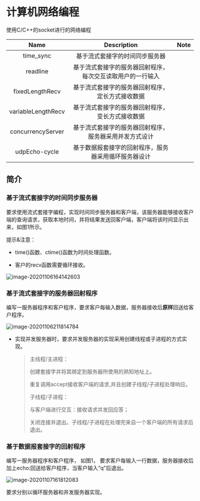# 计算机网络编程

使用C/C++的socket进行的网络编程

|        Name        |                        Description                         | Note |
| :----------------: | :--------------------------------------------------------: | :--: |
|     time_sync      |               基于流式套接字的时间同步服务器               |      |
|      readline      | 基于流式套接字的服务器回射程序，每次交互读取用户的一行输入 |      |
|  fixedLengthRecv   |      基于流式套接字的服务器回射程序，定长方式接收数据      |      |
| variableLengthRecv |      基于流式套接字的服务器回射程序，变长方式接收数据      |      |
| concurrencyServer  |   基于流式套接字的服务器回射程序，服务器采用并发方式设计   |      |
|   udpEcho-cycle    |    基于数据报套接字的回射程序，服务器采用循环服务器设计    |      |

## 简介

### 基于流式套接字的时间同步服务器

要求使用流式套接字编程，实现时间同步服务器和客户端，该服务器能够接收客户端的查询请求，获取本地时间，并将结果发送回客户端，客户端将该时间显示出来，如图1所示。

提示&注意：

+  time()函数、ctime()函数为时间处理函数。

+ 客户的recv函数需要循环接收。

![image-20201106164142603](https://gitee.com/yubinCloud/my-imgs-repo/raw/main/img/image-20201106164142603.png)

### 基于流式套接字的服务器回射程序

编写一服务器程序和客户程序，要求客户每输入数据，服务器接收后**原样**回送给客户程序。

![image-20201106211814784](https://gitee.com/yubinCloud/my-imgs-repo/raw/main/img/image-20201106211814784.png)

+ 实现并发服务器时，要求并发服务器的实现采用创建线程或子进程的方式实现。

  >  主线程/主进程：
  >
  > 创建套接字并将其绑定到服务器所使用的熟知地址上。
  >
  > 重复调用accept接收客户端的请求,并且创建子线程/子进程处理响应。
  >
  > 子线程/子进程：
  >
  > 与客户端进行交互：接收请求并发回应答；
  >
  > 关闭连接并退出。子线程/子进程在处理完来自一个客户端的所有请求后退出。

### 基于数据报套接字的回射程序

编写一服务器程序和客户程序， 如图1， 要求客户每输入一行数据，服务器接收后加上echo:回送给客户程序，当客户输入“q”后退出。  

![image-20201107161812083](https://gitee.com/yubinCloud/my-imgs-repo/raw/main/img/image-20201107161812083.png)

要求分别以循环服务器和并发服务器实现。  